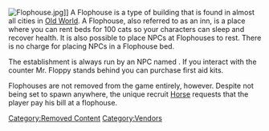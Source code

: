 ![](Flophouse.jpg "Flophouse.jpg")\]\] A Flophouse is a type of building
that is found in almost all cities in [Old World](Old_World.md "wikilink").
A Flophouse, also referred to as an inn, is a place where you can rent
beds for 100 cats so your characters can sleep and recover health. It is
also possible to place NPCs at Flophouses to rest. There is no charge
for placing NPCs in a Flophouse bed. 

The establishment is always run by an NPC named [](Mr._Floppy.md). If you interact with the counter Mr.
Floppy stands behind you can purchase first aid kits. 

Flophouses are not removed from the game entirely, however. Despite not
being set to spawn anywhere, the unique recruit
[Horse](Horse.md "wikilink") requests that the player pay his bill at a
flophouse.  

[Category:Removed Content](Category:Removed_Content "wikilink")
[Category:Vendors](Category:Vendors "wikilink")